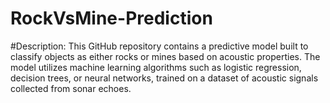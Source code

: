 # RockVsMine-Prediction

#Description:
  This GitHub repository contains a predictive model built to classify objects as either rocks or mines based on acoustic properties. The model utilizes machine learning algorithms such as logistic   regression, decision trees, or neural networks, trained on a dataset of acoustic signals collected from sonar echoes.
